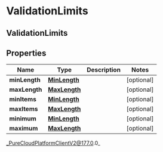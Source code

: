 # ValidationLimits

## ValidationLimits

## Properties

|Name | Type | Description | Notes|
|------------ | ------------- | ------------- | -------------|
| **minLength** | [**MinLength**](MinLength) |  | [optional] |
| **maxLength** | [**MaxLength**](MaxLength) |  | [optional] |
| **minItems** | [**MinLength**](MinLength) |  | [optional] |
| **maxItems** | [**MaxLength**](MaxLength) |  | [optional] |
| **minimum** | [**MinLength**](MinLength) |  | [optional] |
| **maximum** | [**MaxLength**](MaxLength) |  | [optional] |



_PureCloudPlatformClientV2@177.0.0_
